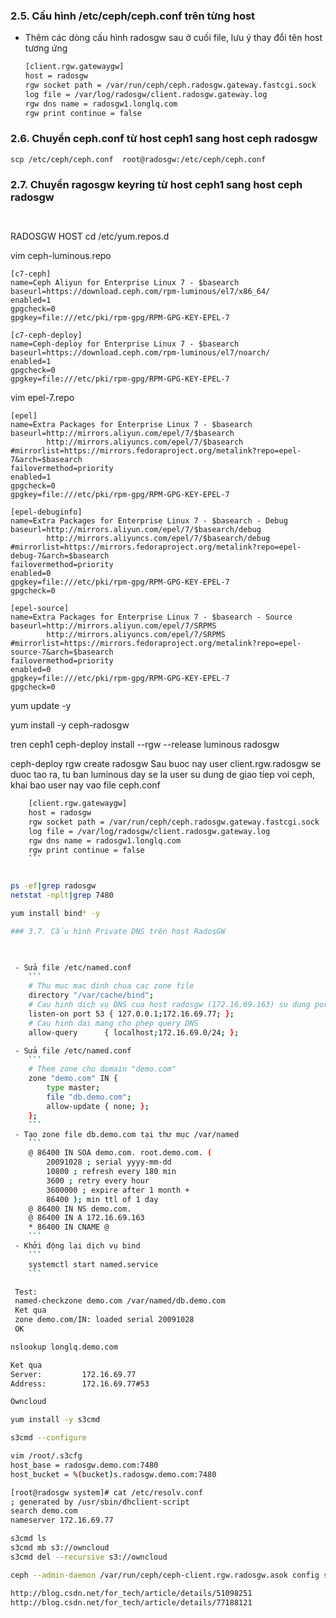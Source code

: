 

### 2.5. Cấu hình /etc/ceph/ceph.conf trên từng host
- Thêm các dòng cấu hình radosgw sau ở cuối file, lưu ý thay đổi tên host tương ứng
	```sh
	[client.rgw.gatewaygw]
	host = radosgw
	rgw socket path = /var/run/ceph/ceph.radosgw.gateway.fastcgi.sock
	log file = /var/log/radosgw/client.radosgw.gateway.log
	rgw dns name = radosgw1.longlq.com
	rgw print continue = false
	```

### 2.6. Chuyển ceph.conf từ host ceph1 sang host ceph radosgw
```
scp /etc/ceph/ceph.conf  root@radosgw:/etc/ceph/ceph.conf
```

### 2.7. Chuyển ragosgw keyring từ host ceph1 sang host ceph radosgw
```
 
```


RADOSGW HOST
cd /etc/yum.repos.d

vim ceph-luminous.repo

```
[c7-ceph]
name=Ceph Aliyun for Enterprise Linux 7 - $basearch
baseurl=https://download.ceph.com/rpm-luminous/el7/x86_64/
enabled=1
gpgcheck=0
gpgkey=file:///etc/pki/rpm-gpg/RPM-GPG-KEY-EPEL-7

[c7-ceph-deploy]
name=Ceph-deploy for Enterprise Linux 7 - $basearch
baseurl=https://download.ceph.com/rpm-luminous/el7/noarch/
enabled=1
gpgcheck=0
gpgkey=file:///etc/pki/rpm-gpg/RPM-GPG-KEY-EPEL-7
```

vim epel-7.repo

```
[epel]
name=Extra Packages for Enterprise Linux 7 - $basearch
baseurl=http://mirrors.aliyun.com/epel/7/$basearch
        http://mirrors.aliyuncs.com/epel/7/$basearch
#mirrorlist=https://mirrors.fedoraproject.org/metalink?repo=epel-7&arch=$basearch
failovermethod=priority
enabled=1
gpgcheck=0
gpgkey=file:///etc/pki/rpm-gpg/RPM-GPG-KEY-EPEL-7
 
[epel-debuginfo]
name=Extra Packages for Enterprise Linux 7 - $basearch - Debug
baseurl=http://mirrors.aliyun.com/epel/7/$basearch/debug
        http://mirrors.aliyuncs.com/epel/7/$basearch/debug
#mirrorlist=https://mirrors.fedoraproject.org/metalink?repo=epel-debug-7&arch=$basearch
failovermethod=priority
enabled=0
gpgkey=file:///etc/pki/rpm-gpg/RPM-GPG-KEY-EPEL-7
gpgcheck=0
 
[epel-source]
name=Extra Packages for Enterprise Linux 7 - $basearch - Source
baseurl=http://mirrors.aliyun.com/epel/7/SRPMS
        http://mirrors.aliyuncs.com/epel/7/SRPMS
#mirrorlist=https://mirrors.fedoraproject.org/metalink?repo=epel-source-7&arch=$basearch
failovermethod=priority
enabled=0
gpgkey=file:///etc/pki/rpm-gpg/RPM-GPG-KEY-EPEL-7
gpgcheck=0
```

yum update -y

yum install -y ceph-radosgw

tren ceph1
ceph-deploy install --rgw --release luminous radosgw

ceph-deploy rgw create radosgw
Sau buoc nay user client.rgw.radosgw se duoc tao ra, tu ban luminous day se la user su dung de giao tiep voi ceph, khai bao user nay vao file ceph.conf
```sh
	[client.rgw.gatewaygw]
	host = radosgw
	rgw socket path = /var/run/ceph/ceph.radosgw.gateway.fastcgi.sock
	log file = /var/log/radosgw/client.radosgw.gateway.log
	rgw dns name = radosgw1.longlq.com
	rgw print continue = false
	```


ps -ef|grep radosgw 
netstat -nplt|grep 7480

yum install bind* -y

### 3.7. Cấu hình Private DNS trên host RadosGW
 


 - Sửa file /etc/named.conf
	```
	# Thu muc mac dinh chua cac zone file
	directory "/var/cache/bind";
	# Cau hinh dich vụ DNS cua host radosgw (172.16.69.163) su dung port 53
	listen-on port 53 { 127.0.0.1;172.16.69.77; };
	# Cau hinh dai mang cho phep query DNS
    allow-query      { localhost;172.16.69.0/24; };

 - Sửa file /etc/named.conf
 	```
 	# Them zone cho domain "demo.com"
 	zone "demo.com" IN {
		type master;
		file "db.demo.com";
		allow-update { none; };
	};
 	```
 - Tạo zone file db.demo.com tại thư mục /var/named
 	```
 	@ 86400 IN SOA demo.com. root.demo.com. (
        20091028 ; serial yyyy-mm-dd 
        10800 ; refresh every 180 min 
        3600 ; retry every hour
        3600000 ; expire after 1 month + 
        86400 ); min ttl of 1 day
	@ 86400 IN NS demo.com.
	@ 86400 IN A 172.16.69.163
	* 86400 IN CNAME @
 	```
 - Khởi động lại dịch vụ bind
 	```
 	systemctl start named.service
 	```

 Test:
 named-checkzone demo.com /var/named/db.demo.com
 Ket qua
 zone demo.com/IN: loaded serial 20091028
 OK

nslookup longlq.demo.com

Ket qua
Server:         172.16.69.77
Address:        172.16.69.77#53

Owncloud

yum install -y s3cmd

s3cmd --configure

vim /root/.s3cfg
host_base = radosgw.demo.com:7480
host_bucket = %(bucket)s.radosgw.demo.com:7480

[root@radosgw system]# cat /etc/resolv.conf 
; generated by /usr/sbin/dhclient-script
search demo.com
nameserver 172.16.69.77

s3cmd ls
s3cmd mb s3://owncloud
s3cmd del --recursive s3://owncloud

ceph --admin-daemon /var/run/ceph/ceph-client.rgw.radosgw.asok config show | grep dns

http://blog.csdn.net/for_tech/article/details/51098251
http://blog.csdn.net/for_tech/article/details/77188121